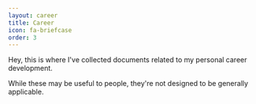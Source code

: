```yaml
---
layout: career
title: Career
icon: fa-briefcase
order: 3
---
```


Hey, this is where I've collected documents related to my personal career development.

While these may be useful to people, they're not designed to be generally applicable.